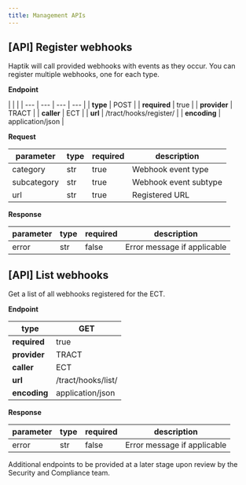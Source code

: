 ```yaml
---
title: Management APIs
---
```


## [API] Register webhooks

Haptik will call provided webhooks with events as they occur. You can register multiple webhooks, one for each type.

**Endpoint**

| | |
| --- | --- | --- | --- |
| **type** | POST |
| **required** | true |
| **provider** | TRACT |
| **caller** | ECT |
| **url** | /tract/hooks/register/ |
| **encoding** | application/json |

**Request**

| **parameter** | **type** | **required** | **description** |
| --- | --- | --- | --- |
| category | str | true | Webhook event type |
| subcategory | str | true | Webhook event subtype |
| url | str | true | Registered URL |

**Response**

| **parameter** | **type** | **required** | **description** |
| --- | --- | --- | --- |
| error | str | false | Error message if applicable |


## [API] List webhooks

Get a list of all webhooks registered for the ECT.

**Endpoint**

| **type** | GET |
| --- | --- |
| **required** | true |
| **provider** | TRACT |
| **caller** | ECT |
| **url** | /tract/hooks/list/ |
| **encoding** | application/json |

**Response**

| **parameter** | **type** | **required** | **description** |
| --- | --- | --- | --- |
| error | str | false | Error message if applicable |

Additional endpoints to be provided at a later stage upon review by the Security and Compliance team.


